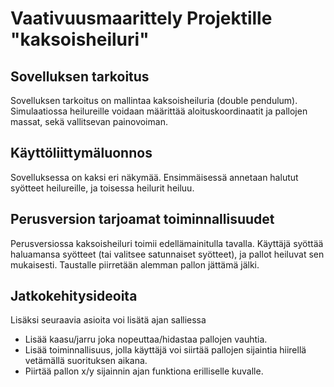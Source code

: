 ﻿# Vaativuusmaarittely Projektille "kaksoisheiluri" 

## Sovelluksen tarkoitus
Sovelluksen tarkoitus on mallintaa kaksoisheiluria (double pendulum). Simulaatiossa heilureille voidaan määrittää aloituskoordinaatit ja pallojen massat, sekä vallitsevan painovoiman. 

## Käyttöliittymäluonnos
Sovelluksessa on kaksi eri näkymää. Ensimmäisessä annetaan halutut syötteet heilureille, ja toisessa heilurit heiluu.

## Perusversion tarjoamat toiminnallisuudet
Perusversiossa kaksoisheiluri toimii edellämainitulla tavalla. Käyttäjä syöttää haluamansa syötteet (tai valitsee satunnaiset syötteet), ja pallot heiluvat sen mukaisesti. Taustalle piirretään alemman pallon jättämä jälki.

## Jatkokehitysideoita
Lisäksi seuraavia asioita voi lisätä ajan salliessa

* Lisää kaasu/jarru joka nopeuttaa/hidastaa pallojen vauhtia.
* Lisää toiminnallisuus, jolla käyttäjä voi siirtää pallojen sijaintia hiirellä vetämällä suorituksen aikana.
* Piirtää pallon x/y sijainnin ajan funktiona erilliselle kuvalle.

